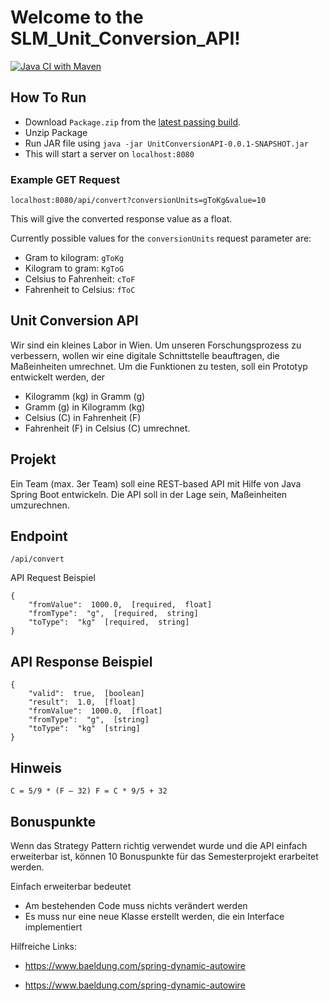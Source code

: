 # Welcome to the SLM_Unit_Conversion_API!

[![Java CI with Maven](https://github.com/PixelGoogs/SLM_Unit_Conversion_API/actions/workflows/maven.yml/badge.svg)](https://github.com/PixelGoogs/SLM_Unit_Conversion_API/actions/workflows/maven.yml)

## How To Run

- Download `Package.zip` from the [latest passing build](https://github.com/PixelGoogs/SLM_Unit_Conversion_API/actions).
- Unzip Package
- Run JAR file using `java -jar UnitConversionAPI-0.0.1-SNAPSHOT.jar`
- This will start a server on `localhost:8080`

### Example GET Request

`localhost:8080/api/convert?conversionUnits=gToKg&value=10`

This will give the converted response value as a float.

Currently possible values for the `conversionUnits` request parameter are:
- Gram to kilogram: `gToKg`
- Kilogram to gram: `KgToG`
- Celsius to Fahrenheit: `cToF`
- Fahrenheit to Celsius: `fToC`

## Unit Conversion API

Wir sind ein kleines Labor in Wien. Um unseren Forschungsprozess zu verbessern, wollen wir eine digitale Schnittstelle beauftragen, die Maßeinheiten umrechnet. Um die Funktionen zu testen, soll ein Prototyp entwickelt werden, der

* Kilogramm (kg) in Gramm (g)
* Gramm (g) in Kilogramm (kg)
* Celsius (C) in Fahrenheit (F)
* Fahrenheit (F) in Celsius (C) umrechnet.

## Projekt

Ein Team (max. 3er Team) soll eine REST-based API mit Hilfe von Java Spring Boot entwickeln. Die API soll in der Lage sein, Maßeinheiten umzurechnen.

## Endpoint

`/api/convert`

API Request Beispiel

```
{
    "fromValue":  1000.0,  [required,  float] 
    "fromType":  "g",  [required,  string] 
    "toType":  "kg"  [required,  string]
}
```

## API Response Beispiel

```
{
    "valid":  true,  [boolean] 
    "result":  1.0,  [float]
    "fromValue":  1000.0,  [float] 
    "fromType":  "g",  [string]
    "toType":  "kg"  [string]
}
```

## Hinweis

`C = 5/9 * (F – 32) F = C * 9/5 + 32`

## Bonuspunkte

Wenn das Strategy Pattern richtig verwendet wurde und die API einfach erweiterbar ist, können 10 Bonuspunkte für das Semesterprojekt erarbeitet werden.

Einfach erweiterbar bedeutet

* Am bestehenden Code muss nichts verändert werden
* Es muss nur eine neue Klasse erstellt werden, die ein Interface implementiert

Hilfreiche Links:

* https://www.baeldung.com/spring-dynamic-autowire

* https://www.baeldung.com/spring-dynamic-autowire
